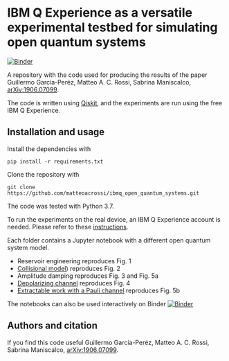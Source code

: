 # IBM Q Experience as a versatile experimental testbed for simulating open quantum systems

[![Binder](https://mybinder.org/badge_logo.svg)](https://mybinder.org/v2/gh/matteoacrossi/ibmq_open_quantum_systems/master)

A repository with the code used for producing the results of the paper Guillermo García-Peréz, Matteo A. C. Rossi, Sabrina Maniscalco, [arXiv:1906.07099](https://arxiv.org/abs/1906.07099).

The code is written using [Qiskit](https://github.com/qiskit/qiskit/), and the experiments are run using the free IBM Q Experience.

## Installation and usage
Install the dependencies with

```
pip install -r requirements.txt
```

Clone the repository with

```
git clone https://github.com/matteoacrossi/ibmq_open_quantum_systems.git
```

The code was tested with Python 3.7.

To run the experiments on the real device, an IBM Q Experience account is needed. Please refer to these [instructions](https://github.com/Qiskit/qiskit-iqx-tutorials/blob/master/INSTALL.md).

Each folder contains a Jupyter notebook with a different open quantum system model. 

* Reservoir engineering reproduces Fig. 1
* [Collisional model](https://nbviewer.jupyter.org/github/matteoacrossi/ibmq_open_quantum_systems/blob/master/collisional_model/collisional_model.ipynb)) reproduces Fig. 2
* Amplitude damping reproduces Fig. 3 and Fig. 5a
* [Depolarizing channel](https://nbviewer.jupyter.org/github/matteoacrossi/ibmq_open_quantum_systems/blob/master/depolarizing_channel/depolarizing_channel.ipynb) reproduces Fig. 4
* [Extractable work with a Pauli channel](https://nbviewer.jupyter.org/github/matteoacrossi/ibmq_open_quantum_systems/blob/master/pauli_channel/pauli_channel_work_extraction.ipynb) reproduces Fig. 5b

The notebooks can also be used interactively on Binder [![Binder](https://mybinder.org/badge_logo.svg)](https://mybinder.org/v2/gh/matteoacrossi/ibmq_open_quantum_systems/master)

## Authors and citation
If you find this code useful 
Guillermo García-Peréz, Matteo A. C. Rossi, Sabrina Maniscalco, [arXiv:1906.07099](https://arxiv.org/abs/1906.07099).
